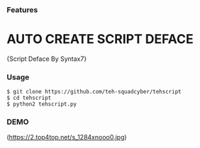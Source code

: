 ### Features
# AUTO CREATE SCRIPT DEFACE
{Script Deface By Syntax7}

### Usage
```
$ git clone https://github.com/teh-squadcyber/tehscript
$ cd tehscript
$ python2 tehscript.py
```
### DEMO
(https://2.top4top.net/s_1284xnooo0.jpg)
